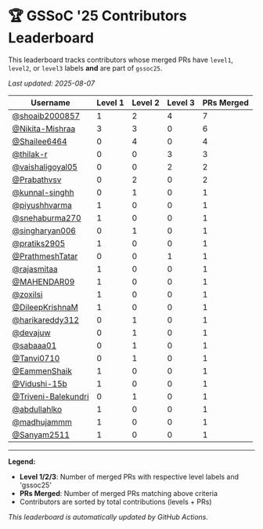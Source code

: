 # 🏆 GSSoC '25 Contributors Leaderboard

This leaderboard tracks contributors whose merged PRs have `level1`, `level2`, or `level3` labels **and** are part of `gssoc25`.

*Last updated: 2025-08-07*

| Username | Level 1 | Level 2 | Level 3 | PRs Merged |
|----------|---------|---------|---------|-------------|
| [@shoaib2000857](https://github.com/shoaib2000857) | 1 | 2 | 4 | 7 |
| [@Nikita-Mishraa](https://github.com/Nikita-Mishraa) | 3 | 3 | 0 | 6 |
| [@Shailee6464](https://github.com/Shailee6464) | 0 | 4 | 0 | 4 |
| [@thilak-r](https://github.com/thilak-r) | 0 | 0 | 3 | 3 |
| [@vaishaligoyal05](https://github.com/vaishaligoyal05) | 0 | 0 | 2 | 2 |
| [@Prabathvsv](https://github.com/Prabathvsv) | 0 | 2 | 0 | 2 |
| [@kunnal-singhh](https://github.com/kunnal-singhh) | 0 | 1 | 0 | 1 |
| [@piyushhvarma](https://github.com/piyushhvarma) | 1 | 0 | 0 | 1 |
| [@snehaburma270](https://github.com/snehaburma270) | 1 | 0 | 0 | 1 |
| [@singharyan006](https://github.com/singharyan006) | 0 | 1 | 0 | 1 |
| [@pratiks2905](https://github.com/pratiks2905) | 1 | 0 | 0 | 1 |
| [@PrathmeshTatar](https://github.com/PrathmeshTatar) | 0 | 0 | 1 | 1 |
| [@rajasmitaa](https://github.com/rajasmitaa) | 1 | 0 | 0 | 1 |
| [@MAHENDAR09](https://github.com/MAHENDAR09) | 1 | 0 | 0 | 1 |
| [@zoxilsi](https://github.com/zoxilsi) | 1 | 0 | 0 | 1 |
| [@DileepKrishnaM](https://github.com/DileepKrishnaM) | 1 | 0 | 0 | 1 |
| [@harikareddy312](https://github.com/harikareddy312) | 0 | 1 | 0 | 1 |
| [@devajuw](https://github.com/devajuw) | 0 | 1 | 0 | 1 |
| [@sabaaa01](https://github.com/sabaaa01) | 0 | 1 | 0 | 1 |
| [@Tanvi0710](https://github.com/Tanvi0710) | 0 | 1 | 0 | 1 |
| [@EammenShaik](https://github.com/EammenShaik) | 1 | 0 | 0 | 1 |
| [@Vidushi-15b](https://github.com/Vidushi-15b) | 1 | 0 | 0 | 1 |
| [@Triveni-Balekundri](https://github.com/Triveni-Balekundri) | 0 | 1 | 0 | 1 |
| [@abdullahlko](https://github.com/abdullahlko) | 1 | 0 | 0 | 1 |
| [@madhujammm](https://github.com/madhujammm) | 1 | 0 | 0 | 1 |
| [@Sanyam2511](https://github.com/Sanyam2511) | 1 | 0 | 0 | 1 |

---

**Legend:**
- **Level 1/2/3**: Number of merged PRs with respective level labels and 'gssoc25'
- **PRs Merged**: Number of merged PRs matching above criteria
- Contributors are sorted by total contributions (levels + PRs)

*This leaderboard is automatically updated by GitHub Actions.*
